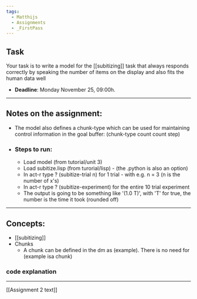 ```yaml
---
tags:
  - Matthijs
  - Assignments
  - _FirstPass
---
```

## Task
Your task is to write a model for the [[subitizing]] task that always responds correctly by speaking the number of items on the display and also fits the human data well
- **Deadline**: Monday November 25, 09:00h. 
---
## Notes on the assignment:
- The model also defines a chunk-type which can be used for maintaining control information in the goal buffer: (chunk-type count count step)

- ### Steps to run:
	- Load model (from tutorial/unit 3)
	- Load subitize.lisp (from turorial/lisp) - (the .python is also an option)
	- In act-r type ? (subitize-trial n) for 1 trial - with e.g. n = 3 (n is the number of x's)
	- In act-r type ? (subitize-experiment) for the entire 10 trial experiment
	- The output is going to be something like '(1.0   T)', with 'T' for true, the number is the time it took (rounded off) 

---
## Concepts:
- [[subitizing]]
- Chunks
	- A chunk can be defined in the dm as (example). There is no need for (example isa chunk)

### code explanation



---
[[Assignment 2 text]]